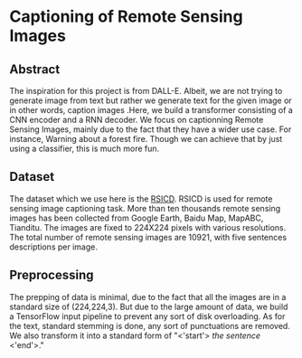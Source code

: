 # **Captioning of Remote Sensing Images**

## Abstract

The inspiration for this project is from DALL-E. Albeit, we are not trying to generate image from text but rather we generate text for the given image or in other words, caption images .Here, we build a transformer consisting of a CNN encoder and a RNN decoder. We focus on captionning Remote Sensing Images, mainly due to the fact that they have a wider use case. For instance, Warning about a forest fire. Though we can achieve that by just using a classifier, this is much more fun. 

## Dataset

The dataset which we use here is the [RSICD](https://github.com/201528014227051/RSICD_optimal). RSICD is used for remote sensing image captioning task. More than ten thousands remote sensing images has been collected from Google Earth, Baidu Map, MapABC, Tianditu. The images are fixed to 224X224 pixels with various resolutions. The total number of remote sensing images are 10921, with five sentences descriptions per image.

## Preprocessing

The prepping of data is minimal, due to the fact that all the images are in a standard size of (224,224,3). But due to the large amount of data, we build a TensorFlow input pipeline to prevent any sort of disk overloading. As for the text, standard stemming is done, any sort of punctuations are removed. We also transform it into a standard form of "<'start'> *the sentence* <'end'>." 
